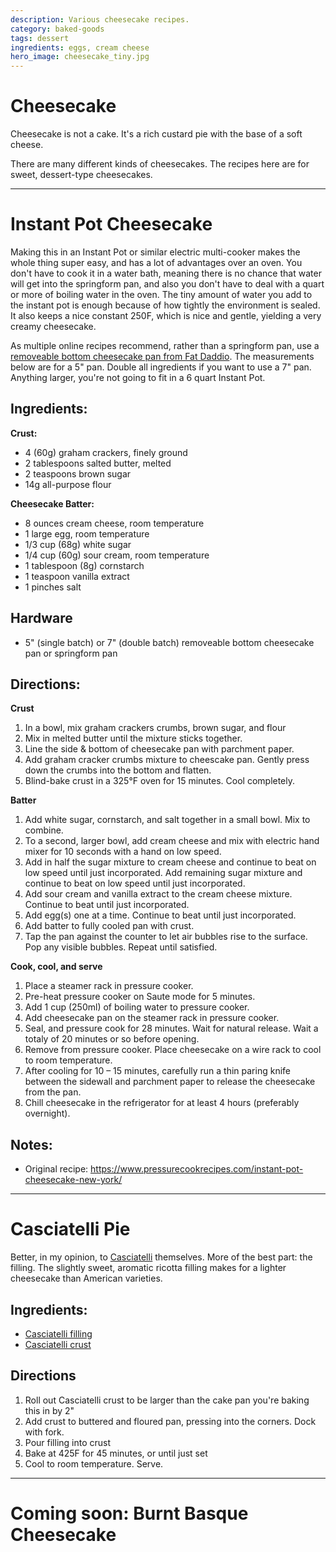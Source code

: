```yaml
---
description: Various cheesecake recipes. 
category: baked-goods
tags: dessert
ingredients: eggs, cream cheese
hero_image: cheesecake_tiny.jpg 
---
```


# Cheesecake

Cheesecake is not a cake. It's a rich custard pie with the base of a soft cheese. 

There are many different kinds of cheesecakes. The recipes here are for sweet, dessert-type cheesecakes.

* * *

# Instant Pot Cheesecake

Making this in an Instant Pot or similar electric multi-cooker makes the whole thing super easy, and has a lot of advantages over an oven. You don't have to cook it in a water bath, meaning there is no chance that water will get into the springform pan, and also you don't have to deal with a quart or more of boiling water in the oven. The tiny amount of water you add to the instant pot is enough because of how tightly the environment is sealed. It also keeps a nice constant 250F, which is nice and gentle, yielding a very creamy cheesecake.

As multiple online recipes recommend, rather than a springform pan, use a [removeable bottom cheesecake pan from Fat Daddio](https://shop.fatdaddios.com/products/cheesecake-pans). The measurements below are for a 5" pan. Double all ingredients if you want to use a 7" pan. Anything larger, you're not going to fit in a 6 quart Instant Pot.

## Ingredients:

**Crust:**

* 4 (60g) graham crackers, finely ground
* 2 tablespoons salted butter, melted
* 2 teaspoons brown sugar
* 14g all-purpose flour 

**Cheesecake Batter:**

* 8 ounces cream cheese, room temperature
* 1 large egg, room temperature
* 1/3 cup (68g) white sugar
* 1/4 cup (60g) sour cream, room temperature
* 1 tablespoon (8g) cornstarch
* 1 teaspoon vanilla extract
* 1 pinches salt

## Hardware

* 5" (single batch) or 7" (double batch) removeable bottom cheesecake pan or springform pan

## Directions:

**Crust**

1. In a bowl, mix graham crackers crumbs, brown sugar, and flour
2. Mix in melted butter until the mixture sticks together.
3. Line the side & bottom of cheesecake pan with parchment paper.
4. Add graham cracker crumbs mixture to cheescake pan. Gently press down the crumbs into the bottom and flatten.
5. Blind-bake crust in a 325°F oven for 15 minutes. Cool completely.

**Batter**

1. Add white sugar, cornstarch, and salt together in a small bowl. Mix to combine.
2. To a second, larger bowl, add cream cheese and mix with electric hand mixer for 10 seconds with a hand on low speed.
3. Add in half the sugar mixture to cream cheese and continue to beat on low speed until just incorporated. Add remaining sugar mixture and continue to beat on low speed until just incorporated.
4. Add sour cream and vanilla extract to the cream cheese mixture. Continue to beat until just incorporated.
5. Add egg(s) one at a time. Continue to beat until just incorporated.
6. Add batter to fully cooled pan with crust.
7. Tap the pan against the counter to let air bubbles rise to the surface. Pop any visible bubbles. Repeat until satisfied.

**Cook, cool, and serve**

1. Place a steamer rack in pressure cooker. 
2. Pre-heat pressure cooker on Saute mode for 5 minutes.
3. Add 1 cup (250ml) of boiling water to pressure cooker. 
4. Add cheesecake pan on the steamer rack in pressure cooker.
5. Seal, and pressure cook for 28 minutes. Wait for natural release. Wait a totaly of 20 minutes or so before opening.
6. Remove from pressure cooker. Place cheesecake on a wire rack to cool to room temperature.
7. After cooling for 10 – 15 minutes, carefully run a thin paring knife between the sidewall and parchment paper to release the cheesecake from the pan. 
8. Chill cheesecake in the refrigerator for at least 4 hours (preferably overnight).

## Notes:

* Original recipe: <https://www.pressurecookrecipes.com/instant-pot-cheesecake-new-york/>

* * *

# Casciatelli Pie

Better, in my opinion, to [Casciatelli](./Casciatelli.html) themselves. More of the best part: the filling. The slightly sweet, aromatic ricotta filling makes for a lighter cheesecake than American varieties.

## Ingredients:

- [Casciatelli filling](./Casciatelli.html)
- [Casciatelli crust](./Casciatelli.html)

## Directions

1. Roll out Casciatelli crust to be larger than the cake pan you're baking this in by 2"
2. Add crust to  buttered and floured pan, pressing into the corners. Dock with fork.
3. Pour filling into crust
4. Bake at 425F for 45 minutes, or until just set
5. Cool to room temperature. Serve.

* * *

# Coming soon: Burnt Basque Cheesecake